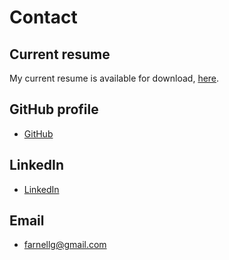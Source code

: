 # Contact

## Current resume

My current resume is available for download, <a href="_downloads/ed77f5b31f7119312f47c7360e9b511b/Geoff_Farnell_CV_Senior_Technical_Writer_Feb_2023.pdf" title="Geoff's resume">here</a>.

<!-- This works as well:

My current resume is available for download, [here](../source/_static/Geoff_Farnell_CV_Senior_Technical_Writer_Feb_2023.pdf "Resume"). -->


## GitHub profile

* <a href="https://github.com/techcommdude" target="_blank" rel="noopener" title="Geoff's GitHub profile">GitHub</a>


## LinkedIn

* <a href="https://www.linkedin.com/in/farnellg/" target="_blank" rel="noopener" title="Geoff's LinkedIn profile">LinkedIn</a>

## Email

* [farnellg@gmail.com](mailto:farnellg@gmail.com)


<!-- Use this format to open links in another tab:

<a href="https://youtu.be/6WfF_JHMtnU" target="_blank" rel="noopener">https://youtu.be/6WfF_JHMtnU</a> -->